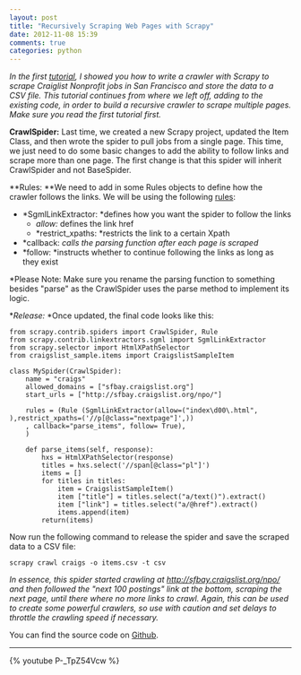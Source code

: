 ```yaml
---
layout: post
title: "Recursively Scraping Web Pages with Scrapy"
date: 2012-11-08 15:39
comments: true
categories: python
---
```


*In the first [tutorial](http://mherman.org/blog/2012/11/05/scraping-web-pages-with-scrapy/), I showed you how to write a crawler with Scrapy to scrape Craiglist Nonprofit jobs in San Francisco and store the data to a CSV file. This tutorial continues from where we left off, adding to the existing code, in order to build a recursive crawler to scrape multiple pages. Make sure you read the first tutorial first.*

**CrawlSpider:** Last time, we created a new Scrapy project, updated the Item Class, and then wrote the spider to pull jobs from a single page. This time, we just need to do some basic changes to add the ability to follow links and scrape more than one page. The first change is that this spider will inherit CrawlSpider and not BaseSpider.

**Rules: **We need to add in some Rules objects to define how the crawler follows the links. We will be using the following [rules](https://scrapy.readthedocs.org/en/latest/topics/spiders.html?highlight=crawlspider#crawling-rules):

- *SgmlLinkExtractor: *defines how you want the spider to follow the links 
	- *allow:* defines the link href
	- *restrict_xpaths: *restricts the link to a certain Xpath
- *callback: *calls the parsing function after each page is scraped*
- *follow: *instructs whether to continue following the links as long as they exist

*Please Note: Make sure you rename the parsing function to something besides "parse" as the CrawlSpider uses the parse method to implement its logic.

**Release:* *Once updated, the final code looks like this:
	
    from scrapy.contrib.spiders import CrawlSpider, Rule
    from scrapy.contrib.linkextractors.sgml import SgmlLinkExtractor
    from scrapy.selector import HtmlXPathSelector
    from craigslist_sample.items import CraigslistSampleItem

    class MySpider(CrawlSpider):
        name = "craigs"
        allowed_domains = ["sfbay.craigslist.org"]
        start_urls = ["http://sfbay.craigslist.org/npo/"]   

        rules = (Rule (SgmlLinkExtractor(allow=("index\d00\.html", ),restrict_xpaths=('//p[@class="nextpage"]',))
        , callback="parse_items", follow= True),
        )

        def parse_items(self, response):
            hxs = HtmlXPathSelector(response)
            titles = hxs.select('//span[@class="pl"]')
            items = []
            for titles in titles:
                item = CraigslistSampleItem()
                item ["title"] = titles.select("a/text()").extract()
                item ["link"] = titles.select("a/@href").extract()
                items.append(item)
            return(items)

Now run the following command to release the spider and save the scraped data to a CSV file:

    scrapy crawl craigs -o items.csv -t csv

*In essence, this spider started crawling at http://sfbay.craigslist.org/npo/ and then followed the "next 100 postings" link at the bottom, scraping the next page, until there where no more links to crawl. Again, this can be used to create some powerful crawlers, so use with caution and set delays to throttle the crawling speed if necessary.*

You can find the source code on [Github](https://github.com/mjhea0/Scrapy-Samples).

***

{% youtube P-_TpZ54Vcw %}